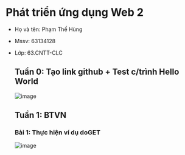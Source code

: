# Phát triển ứng dụng Web 2
- Họ và tên: Phạm Thế Hùng
- Mssv: 63134128
- Lớp: 63.CNTT-CLC

  ## Tuần 0: Tạo link github + Test c/trình Hello World
  ![image](https://github.com/TheHung622k2/63134128_Web2/assets/131739098/d2ab5c74-0069-4e4e-b416-b38d6d056279)
  ## Tuần 1: BTVN
  ### Bài 1: Thực hiện ví dụ doGET
  ![image](https://github.com/TheHung622k2/63134128_Web2/assets/131739098/d5633a98-a89d-4eb6-9be4-6f8e12444aa3)


 
